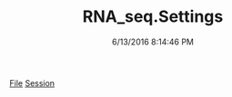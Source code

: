 ﻿---
title: RNA_seq.Settings
date: 6/13/2016 8:14:46 PM
---

[File](T-RNA_seq.Settings.File.html)
[Session](T-RNA_seq.Settings.Session.html)
